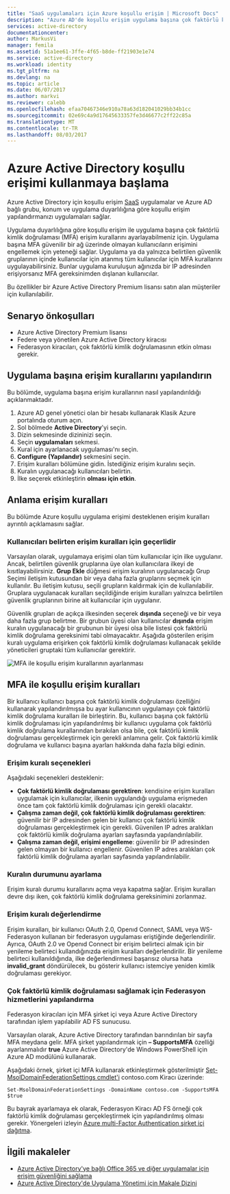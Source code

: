 ```yaml
---
title: "SaaS uygulamaları için Azure koşullu erişim | Microsoft Docs"
description: "Azure AD'de koşullu erişim uygulama başına çok faktörlü kimlik doğrulama erişim kuralları ve güvenilir bir ağda değil, kullanıcılar için erişimi engelleme özelliği yapılandırmanıza olanak sağlar. "
services: active-directory
documentationcenter: 
author: MarkusVi
manager: femila
ms.assetid: 51a1ee61-3ffe-4f65-b8de-ff21903e1e74
ms.service: active-directory
ms.workload: identity
ms.tgt_pltfrm: na
ms.devlang: na
ms.topic: article
ms.date: 06/07/2017
ms.author: markvi
ms.reviewer: calebb
ms.openlocfilehash: efaa70467346e910a78a63d182041029bb34b1cc
ms.sourcegitcommit: 02e69c4a9d17645633357fe3d46677c2ff22c85a
ms.translationtype: MT
ms.contentlocale: tr-TR
ms.lasthandoff: 08/03/2017
---
```

# <a name="getting-started-with-azure-active-directory-conditional-access"></a>Azure Active Directory koşullu erişimi kullanmaya başlama
Azure Active Directory için koşullu erişim [SaaS](https://azure.microsoft.com/overview/what-is-saas/) uygulamalar ve Azure AD bağlı grubu, konum ve uygulama duyarlılığına göre koşullu erişim yapılandırmanızı uygulamaları sağlar. 

Uygulama duyarlılığına göre koşullu erişim ile uygulama başına çok faktörlü kimlik doğrulaması (MFA) erişim kurallarını ayarlayabilmeniz için. Uygulama başına MFA güvenilir bir ağ üzerinde olmayan kullanıcıların erişimini engellemek için yeteneği sağlar. Uygulama ya da yalnızca belirtilen güvenlik gruplarının içinde kullanıcılar için atanmış tüm kullanıcılar için MFA kurallarını uygulayabilirsiniz.  Bunlar uygulama kuruluşun ağınızda bir IP adresinden erişiyorsanız MFA gereksinimden dışlanan kullanıcılar.

Bu özellikler bir Azure Active Directory Premium lisansı satın alan müşteriler için kullanılabilir.

## <a name="scenario-prerequisites"></a>Senaryo önkoşulları
* Azure Active Directory Premium lisansı
* Federe veya yönetilen Azure Active Directory kiracısı
* Federasyon kiracıları, çok faktörlü kimlik doğrulamasının etkin olması gerekir.

## <a name="configure-per-application-access-rules"></a>Uygulama başına erişim kurallarını yapılandırın
Bu bölümde, uygulama başına erişim kurallarının nasıl yapılandırıldığı açıklanmaktadır.

1. Azure AD genel yönetici olan bir hesabı kullanarak Klasik Azure portalında oturum açın.
2. Sol bölmede **Active Directory**'yi seçin.
3. Dizin sekmesinde dizininizi seçin.
4. Seçin **uygulamaları** sekmesi.
5. Kural için ayarlanacak uygulaması'nı seçin.
6. **Configure (Yapılandır)** sekmesini seçin.
7. Erişim kuralları bölümüne gidin. İstediğiniz erişim kuralını seçin.
8. Kuralın uygulanacağı kullanıcıları belirtin.
9. İlke seçerek etkinleştirin **olması için etkin**.

## <a name="understanding-access-rules"></a>Anlama erişim kuralları
Bu bölümde Azure koşullu uygulama erişimi desteklenen erişim kuralları ayrıntılı açıklamasını sağlar.

### <a name="specifying-the-users-the-access-rules-apply-to"></a>Kullanıcıları belirten erişim kuralları için geçerlidir
Varsayılan olarak, uygulamaya erişimi olan tüm kullanıcılar için ilke uygulanır. Ancak, belirtilen güvenlik gruplarına üye olan kullanıcılara ilkeyi de kısıtlayabilirsiniz. **Grup Ekle** düğmesi erişim kuralının uygulanacağı Grup Seçimi iletişim kutusundan bir veya daha fazla gruplarını seçmek için kullanılır. Bu iletişim kutusu, seçili grupların kaldırmak için de kullanılabilir. Gruplara uygulanacak kuralları seçildiğinde erişim kuralları yalnızca belirtilen güvenlik gruplarının birine ait kullanıcılar için uygulanır.

Güvenlik grupları de açıkça ilkesinden seçerek **dışında** seçeneği ve bir veya daha fazla grup belirtme. Bir grubun üyesi olan kullanıcılar **dışında** erişim kuralın uygulanacağı bir grubunun bir üyesi olsa bile listesi çok faktörlü kimlik doğrulama gereksinimi tabi olmayacaktır.
Aşağıda gösterilen erişim kuralı uygulama erişirken çok faktörlü kimlik doğrulaması kullanacak şekilde yöneticileri gruptaki tüm kullanıcılar gerektirir.

![MFA ile koşullu erişim kurallarının ayarlanması](./media/active-directory-conditional-access-azuread-connected-apps/conditionalaccess-saas-apps.png)

## <a name="conditional-access-rules-with-mfa"></a>MFA ile koşullu erişim kuralları
Bir kullanıcı kullanıcı başına çok faktörlü kimlik doğrulaması özelliğini kullanarak yapılandırılmışsa bu ayar kullanıcının uygulamayı çok faktörlü kimlik doğrulama kuralları ile birleştirin. Bu, kullanıcı başına çok faktörlü kimlik doğrulaması için yapılandırılmış bir kullanıcı uygulama çok faktörlü kimlik doğrulama kurallarından bırakılan olsa bile, çok faktörlü kimlik doğrulaması gerçekleştirmek için gerekli anlamına gelir. Çok faktörlü kimlik doğrulama ve kullanıcı başına ayarları hakkında daha fazla bilgi edinin.

### <a name="access-rule-options"></a>Erişim kuralı seçenekleri
Aşağıdaki seçenekleri desteklenir:

* **Çok faktörlü kimlik doğrulaması gerektiren**: kendisine erişim kuralları uygulamak için kullanıcılar, ilkenin uygulandığı uygulama erişmeden önce tam çok faktörlü kimlik doğrulaması için gerekli olacaktır.
* **Çalışma zaman değil, çok faktörlü kimlik doğrulaması gerektiren**: güvenilir bir IP adresinden gelen bir kullanıcı çok faktörlü kimlik doğrulaması gerçekleştirmek için gerekli. Güvenilen IP adres aralıkları çok faktörlü kimlik doğrulama ayarları sayfasında yapılandırılabilir.
* **Çalışma zaman değil, erişimi engelleme**: güvenilir bir IP adresinden gelen olmayan bir kullanıcı engellenir. Güvenilen IP adres aralıkları çok faktörlü kimlik doğrulama ayarları sayfasında yapılandırılabilir.

### <a name="setting-rule-status"></a>Kuralın durumunu ayarlama
Erişim kuralı durumu kurallarını açma veya kapatma sağlar. Erişim kuralları devre dışı iken, çok faktörlü kimlik doğrulama gereksinimini zorlanmaz.

### <a name="access-rule-evaluation"></a>Erişim kuralı değerlendirme
Erişim kuralları, bir kullanıcı OAuth 2.0, Openıd Connect, SAML veya WS-Federasyon kullanan bir federasyon uygulaması eriştiğinde değerlendirilir. Ayrıca, OAuth 2.0 ve Openıd Connect bir erişim belirteci almak için bir yenileme belirteci kullandığınızda erişim kuralları değerlendirilir. Bir yenileme belirteci kullanıldığında, ilke değerlendirmesi başarısız olursa hata **invalid_grant** döndürülecek, bu gösterir kullanıcı istemciye yeniden kimlik doğrulaması gerekiyor.

### <a name="configure-federation-services-to-provide-multi-factor-authentication"></a>Çok faktörlü kimlik doğrulaması sağlamak için Federasyon hizmetlerini yapılandırma
Federasyon kiracıları için MFA şirket içi veya Azure Active Directory tarafından işlem yapılabilir AD FS sunucusu.

Varsayılan olarak, Azure Active Directory tarafından barındırılan bir sayfa MFA meydana gelir. MFA şirket yapılandırmak için **– SupportsMFA** özelliği ayarlanmalıdır **true** Azure Active Directory'de Windows PowerShell için Azure AD modülünü kullanarak.

Aşağıdaki örnek, şirket içi MFA kullanarak etkinleştirmek gösterilmiştir [Set-MsolDomainFederationSettings cmdlet'i](https://msdn.microsoft.com/library/azure/dn194088.aspx) contoso.com Kiracı üzerinde:

    Set-MsolDomainFederationSettings -DomainName contoso.com -SupportsMFA $true

Bu bayrak ayarlamaya ek olarak, Federasyon Kiracı AD FS örneği çok faktörlü kimlik doğrulaması gerçekleştirmek için yapılandırılmış olması gerekir. Yönergeleri izleyin [Azure multi-Factor Authentication şirket içi dağıtma](../multi-factor-authentication/multi-factor-authentication-get-started-server.md).

## <a name="related-articles"></a>İlgili makaleler
* [Azure Active Directory'ye bağlı Office 365 ve diğer uygulamalar için erişim güvenliğini sağlama](active-directory-conditional-access.md)
* [Azure Active Directory'de Uygulama Yönetimi için Makale Dizini](active-directory-apps-index.md)

